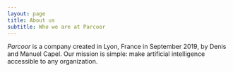 ```yaml
---
layout: page
title: About us
subtitle: Who we are at Parcoor
---
```


*Parcoor* is a company created in Lyon, France in September 2019, by Denis and Manuel Capel. Our mission is simple: make artificial intelligence accessible to any organization.
